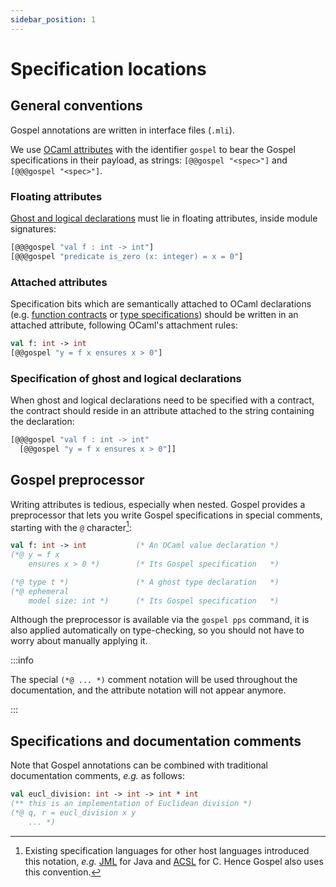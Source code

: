 ```yaml
---
sidebar_position: 1
---
```


# Specification locations

## General conventions

Gospel annotations are written in interface files (`.mli`).

We use [OCaml
attributes](https://caml.inria.fr/pub/docs/manual-ocaml/attributes.html) with
the identifier `gospel` to bear the Gospel specifications in their payload, as
strings: `[@@gospel "<spec>"]` and `[@@@gospel "<spec>"]`.

### Floating attributes

[Ghost and logical declarations](logical.md) must lie in floating attributes,
inside module signatures:

```ocaml
[@@@gospel "val f : int -> int"]
[@@@gospel "predicate is_zero (x: integer) = x = 0"]
```

### Attached attributes

Specification bits which are semantically attached to OCaml declarations (e.g.
[function contracts](function-contracts.md) or [type
specifications](type-specifications.md)) should be written in an attached
attribute, following OCaml's attachment rules:

```ocaml
val f: int -> int
[@@gospel "y = f x ensures x > 0"]
```

### Specification of ghost and logical declarations

When ghost and logical declarations need to be specified with a contract, the
contract should reside in an attribute attached to the string containing the
declaration:

```ocaml
[@@@gospel "val f : int -> int"
  [@@gospel "y = f x ensures x > 0"]]
```

## Gospel preprocessor

Writing attributes is tedious, especially when nested. Gospel provides a
preprocessor that lets you write Gospel specifications in special comments,
starting with the `@` character[^1]:

[^1]: Existing specification languages for other host languages introduced this
    notation, *e.g.* [JML](https://www.cs.ucf.edu/~leavens/JML/index.shtml) for
    Java and [ACSL](https://frama-c.com/html/acsl.html) for C. Hence Gospel
    also uses this convention.

```ocaml
val f: int -> int           (* An OCaml value declaration *)
(*@ y = f x
    ensures x > 0 *)        (* Its Gospel specification   *)

(*@ type t *)               (* A ghost type declaration   *)
(*@ ephemeral
    model size: int *)      (* Its Gospel specification   *)
```

Although the preprocessor is available via the `gospel pps` command, it is also
applied automatically on type-checking, so you should not have to worry about
manually applying it.

:::info

The special `(*@ ... *)` comment notation will be used throughout the
documentation, and the attribute notation will not appear anymore.

:::


## Specifications and documentation comments

Note that Gospel annotations can be combined with traditional documentation
comments, *e.g.* as follows:

```ocaml
val eucl_division: int -> int -> int * int
(** this is an implementation of Euclidean division *)
(*@ q, r = eucl_division x y
    ... *)
```


